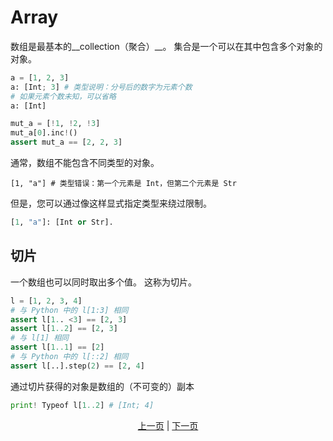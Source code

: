 # Array

数组是最基本的__collection（聚合）__。
集合是一个可以在其中包含多个对象的对象。

```python
a = [1, 2, 3]
a: [Int; 3] # 类型说明：分号后的数字为元素个数
# 如果元素个数未知，可以省略
a: [Int]

mut_a = [!1, !2, !3]
mut_a[0].inc!()
assert mut_a == [2, 2, 3]
```

通常，数组不能包含不同类型的对象。

```python.
[1, "a"] # 类型错误：第一个元素是 Int，但第二个元素是 Str
```

但是，您可以通过像这样显式指定类型来绕过限制。

```python
[1, "a"]: [Int or Str].
```

## 切片

一个数组也可以同时取出多个值。 这称为切片。

```python
l = [1, 2, 3, 4]
# 与 Python 中的 l[1:3] 相同
assert l[1.. <3] == [2, 3]
assert l[1..2] == [2, 3]
# 与 l[1] 相同
assert l[1..1] == [2]
# 与 Python 中的 l[::2] 相同
assert l[..].step(2) == [2, 4]
```

通过切片获得的对象是数组的（不可变的）副本

```python
print! Typeof l[1..2] # [Int; 4]
```

<p align='center'>
    <a href='./09_builtin_procs.md'>上一页</a> | <a href='./11_tuple.md'>下一页</a>
</p>
